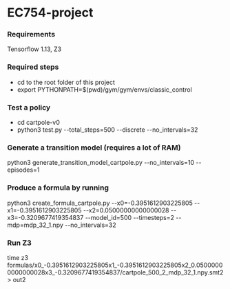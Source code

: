 # EC754-project
### Requirements
Tensorflow 1.13, Z3

### Required steps 
- cd to the root folder of this project
- export PYTHONPATH=$(pwd)/gym/gym/envs/classic_control

### Test a policy
- cd cartpole-v0
- python3 test.py --total_steps=500 --discrete --no_intervals=32

### Generate a transition model (requires a lot of RAM)
python3 generate_transition_model_cartpole.py --no_intervals=10 --episodes=1

### Produce a formula by running
python3 create_formula_cartpole.py --x0=-0.3951612903225805 --x1=-0.3951612903225805 --x2=0.05000000000000028 --x3=-0.3209677419354837 --model_id=500 --timesteps=2 --mdp=mdp_32_1.npy --no_intervals=32

### Run Z3
time z3 formulas/x0_-0.3951612903225805x1_-0.3951612903225805x2_0.05000000000000028x3_-0.3209677419354837/cartpole_500_2_mdp_32_1.npy.smt2 > out2
